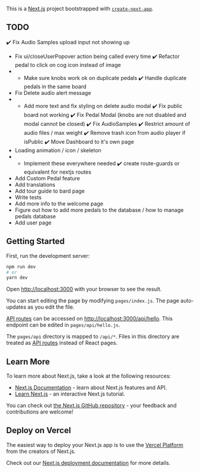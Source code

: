 This is a [Next.js](https://nextjs.org/) project bootstrapped with [`create-next-app`](https://github.com/vercel/next.js/tree/canary/packages/create-next-app).

## TODO
 ✔️ Fix Audio Samples upload input not showing up
 - Fix ui/closeUserPopover action being called every time
 ✔️ Refactor pedal to click on cog icon instead of image
 - - Make sure knobs work ok on duplicate pedals 
 ✔️ Handle duplicate pedals in the same board
 - Fix Delete audio alert message
 - - Add more text and fix styling on delete audio modal
 ✔️ Fix public board not working
   ✔️ Fix Pedal Modal (knobs are not disabled and modal cannot be closed)
   ✔️ Fix AudioSamples 
 ✔️ Restrict amount of audio files / max weight
 ✔️ Remove trash icon from audio player if isPublic
 ✔️ Move Dashboard to it's own page
 - Loading animation / icon / skeleton
 - - Implement these everywhere needed
 ✔️ create route-guards or equivalent for nextjs routes
 - Add Custom Pedal feature
 - Add translations
 - Add tour guide to bard page
 - Write tests
 - Add more info to the welcome page
 - Figure out how to add more pedals to the database / how to manage pedals database
 - Add user page

## Getting Started

First, run the development server:

```bash
npm run dev
# or
yarn dev
```

Open [http://localhost:3000](http://localhost:3000) with your browser to see the result.

You can start editing the page by modifying `pages/index.js`. The page auto-updates as you edit the file.

[API routes](https://nextjs.org/docs/api-routes/introduction) can be accessed on [http://localhost:3000/api/hello](http://localhost:3000/api/hello). This endpoint can be edited in `pages/api/hello.js`.

The `pages/api` directory is mapped to `/api/*`. Files in this directory are treated as [API routes](https://nextjs.org/docs/api-routes/introduction) instead of React pages.

## Learn More

To learn more about Next.js, take a look at the following resources:

- [Next.js Documentation](https://nextjs.org/docs) - learn about Next.js features and API.
- [Learn Next.js](https://nextjs.org/learn) - an interactive Next.js tutorial.

You can check out [the Next.js GitHub repository](https://github.com/vercel/next.js/) - your feedback and contributions are welcome!

## Deploy on Vercel

The easiest way to deploy your Next.js app is to use the [Vercel Platform](https://vercel.com/new?utm_medium=default-template&filter=next.js&utm_source=create-next-app&utm_campaign=create-next-app-readme) from the creators of Next.js.

Check out our [Next.js deployment documentation](https://nextjs.org/docs/deployment) for more details.
